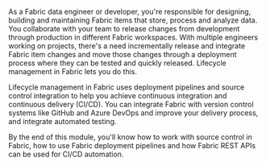 As a Fabric data engineer or developer, you're responsible for designing, building and maintaining Fabric items that store, process and analyze data. You collaborate with your team to release changes from development through production in different Fabric workspaces. With multiple engineers working on projects, there's a need incrementally release and integrate Fabric item changes and move those changes through a deployment process where they can be tested and quickly released. Lifecycle management in Fabric lets you do this.

Lifecycle management in Fabric uses deployment pipelines and source control integration to help you achieve continuous integration and continuous delivery (CI/CD). You can integrate Fabric with version control systems like GitHub and Azure DevOps and improve your delivery process, and integrate automated testing. 

By the end of this module, you'll know how to work with source control in Fabric, how to use Fabric deployment pipelines and how Fabric REST APIs can be used for CI/CD automation.
